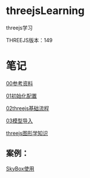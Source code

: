 # threejsLearning
 threejs学习

 THREEJS版本：149
# 笔记
<a href="https://github.com/buggzd/threejsLearning/blob/main/notes/00参考资料.md">00参考资料</a>

<a href="https://github.com/buggzd/threejsLearning/blob/main/notes/01初始化配置.md">01初始化配置</a>

<a href="https://github.com/buggzd/threejsLearning/blob/main/notes/02threejs基础流程.md">02threejs基础流程</a>

<a href="https://github.com/buggzd/threejsLearning/blob/main/notes/03模型导入.md">03模型导入</a>

<a href="https://github.com/buggzd/threejsLearning/blob/main/notes/threejs图形学知识.md">threejs图形学知识</a>
## 案例：

<a href="https://github.com/buggzd/threejsLearning/blob/main/案例/SkyBox使用.md">SkyBox使用</a>


